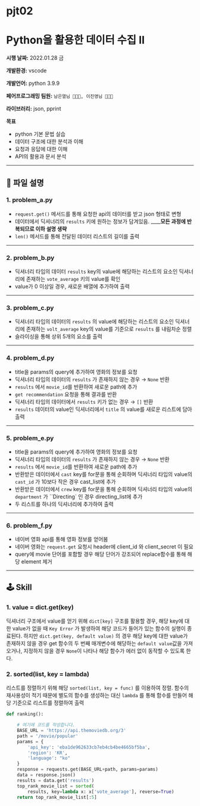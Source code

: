 # pjt02

# Python을 활용한 데이터 수집 II

**시행 날짜:** 2022.01.28 금

**개발환경:** vscode

**개발언어:** python 3.9.9 

**페어프로그래밍 팀원:** `남은열님 🧑🏻‍💻, 이진영님 🧑🏻‍💻`

**라이브러리:** json, pprint

**목표**

- python 기본 문법 실습
- 데이터 구조에 대한 분석과 이해
- 요청과 응답에 대한 이해
- API의 활용과 문서 분석

---

## 📄 파일 설명

### **1. problem_a.py**

- `request.get()` 메서드를 통해 요청한 api의 데이터를 받고 json 형태로 변형
- 데이터에서 딕셔너리의 `results` 키에 원하는 정보가 담겨있음.
__________________모든 과정에 반복되므로 이하 설명 생략______________
- `len()` 메서드를 통해 전달된 데이터 리스트의 길이를 출력

---

### 2. problem_b.py

- 딕셔너리 타입의 데이터 `results` key의 value에 해당하는 리스트의 요소인 딕셔너리에 존재하는 `vote_average` 키의 value를 확인
- value가 0 이상일 경우, 새로운 배열에 추가하여 출력

---

### 3. problem_c.py

- 딕셔너리 타입의 데이터의 `results` 의 value에 해당하는 리스트의 요소인 딕셔너리에 존재하는 `volt_average` key의 value를 기준으로 `results` 를 내림차순 정렬
- 슬라이싱을 통해 상위 5개의 요소를 출력

---

### 4. problem_d.py

- title을 params의 query에 추가하여 영화의 정보를 요청
- 딕셔너리 타입의 데이터의 `results` 가 존재하지 않는 경우 → `None` 반환
- `results` 에서 `movie_id`를 반환하여 새로운 path에  추가
- `get recommendation` 요청을 통해 결과를 반환
- 딕셔너리 타입의 데이터에서 `results` 키가 없는 경우 → `[]` 반환
- `results` 데이터의 value인 딕셔너리에서 `title` 의 value를 새로운 리스트에 담아 출력

---

### 5. problem_e.py

- title을 params의 query에 추가하여 영화의 정보를 요청
- 딕셔너리 타입의 데이터의 `results` 가 존재하지 않는 경우 → `None` 반환
- `results` 에서 `movie_id`를 반환하여 새로운 path에  추가
- 반환받은 데이터에서 `cast` key를 for문을 통해 순회하며 딕셔너리 타입의 value의 `cast_id` 가 10보다 작은 경우 cast_list에 추가
- 반환받은 데이터에서 `crew` key를 for문을 통해 순회하며 딕셔너리 타입의 value의 `department` 가  ``Directing` 인 경우 directing_list에 추가
- 두 리스트를 하나의 딕셔너리에 추가하여 출력

---

### 6. problem_f.py

- 네이버 영화 api를 통해 영화 정보를 얻어봄
- 네이버 영화는 `request.get` 요청시 header에 client_id 와 client_secret 이 필요
- query에 movie 단어를 포함할 경우 해당 단어가 강조되어 replace함수를 통해 해당 element 제거

---

## 🕹 Skill

### 1. value = dict.get(key)

딕셔너리 구조에서 value를 얻기 위해 `dict[key]` 구조를 활용할 경우, 해당 key에 대한 value가 없을 때 `Key Error` 가 발생하여 해당 코드가 들어가 있는 함수의 실행이 종료된다. 하지만 `dict.get(key, default value)` 의 경우 해당 key에 대한 value가 존재하지 않을 경우 get 함수의 두 번째 매개변수에 해당하는 `default value`값을 가져오거나, 지정하지 않을 경우 `None`이 나타나 해당 함수가 에러 없이 동작할 수 있도록 한다.

### 2. sorted(list, key = lambda)

리스트를 정렬하기 위해 해당 `sorted(list, key = func)` 를 이용하여 정렬. 함수의 재사용성이 적기 때문에 별도의 함수를 생성하는 대신 `lambda` 를 통해 함수를 만들어 해당 기준으로 리스트를 정렬하여 출력

```python
def ranking():

    # 여기에 코드를 작성합니다.
    BASE_URL = 'https://api.themoviedb.org/3'
    path = '/movie/popular'
    params = {
        'api_key': 'eba1de962633cb7eb4cb4be4665bf5ba',
        'region': 'KR',
        'language': "ko"
    }
    response = requests.get(BASE_URL+path, params=params)
    data = response.json()
    results = data.get('results')
    top_rank_movie_list = sorted(
        results, key=lambda x: x['vote_average'], reverse=True)
    return top_rank_movie_list[:5]
```